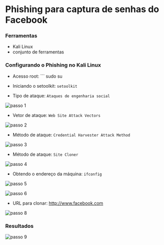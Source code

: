 #  Phishing para captura de senhas do Facebook

###  Ferramentas

- Kali Linux
- conjunto de ferramentas

###  Configurando o Phishing no Kali Linux

- Acesso root: ``` sudo su 




- Iniciando o setoolkit: ``` setoolkit ```







- Tipo de ataque: ``` Ataques de engenharia social ```



![passo 1 ](https://user-images.githubusercontent.com/106771993/228661078-76597d0b-d47b-4a3b-9218-51dd100d0df7.png)


- Vetor de ataque: ``` Web Site Attack Vectors ```



![passo 2](https://user-images.githubusercontent.com/106771993/228661147-a5685606-87aa-4c03-9fb8-9cd5ddf87974.png)


- Método de ataque: ```Credential Harvester Attack Method ```



![passo 3](https://user-images.githubusercontent.com/106771993/228661226-d54189a4-ae19-4f39-b080-3a139f4db810.png)



- Método de ataque: ``` Site Cloner ```



![passo 4](https://user-images.githubusercontent.com/106771993/228661283-7548f6a6-98c8-4305-bb98-171dc1e681f2.png)


- Obtendo o endereço da máquina: ``` ifconfig ```


![passo 5](https://user-images.githubusercontent.com/106771993/228662031-4e6b1d43-c779-49a5-8441-fbf4a55ef7a4.png)




![passo 6](https://user-images.githubusercontent.com/106771993/228662659-05ec5717-ccd7-4d73-bac6-15b38593924f.png)




- URL para clonar: http://www.facebook.com


![passo 8](https://user-images.githubusercontent.com/106771993/228663283-456cb00c-635c-492e-a70a-143a310c7fe9.png)



###  Resultados

![passo 9](https://user-images.githubusercontent.com/106771993/228663450-49429c33-d51b-42cb-bb50-584ab1725c6c.png)
